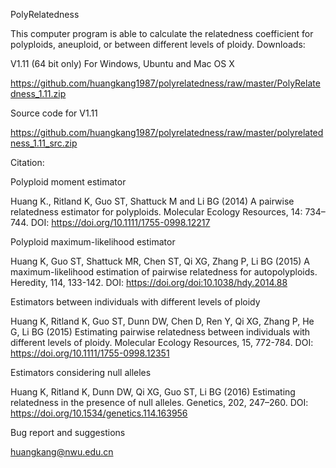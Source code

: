PolyRelatedness

This computer program is able to calculate the relatedness coefficient for polyploids, aneuploid, or between different levels of ploidy.
Downloads:




V1.11 (64 bit only) For Windows, Ubuntu and Mac OS X

https://github.com/huangkang1987/polyrelatedness/raw/master/PolyRelatedness_1.11.zip


Source code for V1.11

https://github.com/huangkang1987/polyrelatedness/raw/master/polyrelatedness_1.11_src.zip



Citation:

Polyploid moment estimator

Huang K., Ritland K, Guo ST, Shattuck M and Li BG (2014) A pairwise relatedness estimator for polyploids. Molecular Ecology Resources, 14: 734–744. DOI: https://doi.org/10.1111/1755-0998.12217

Polyploid maximum-likelihood estimator

Huang K, Guo ST, Shattuck MR, Chen ST, Qi XG, Zhang P, Li BG (2015) A maximum-likelihood estimation of pairwise relatedness for autopolyploids. Heredity, 114, 133-142. DOI: https://doi.org/doi:10.1038/hdy.2014.88

Estimators between individuals with different levels of ploidy

Huang K, Ritland K, Guo ST, Dunn DW, Chen D, Ren Y, Qi XG, Zhang P, He G, Li BG (2015) Estimating pairwise relatedness between individuals with different levels of ploidy. Molecular Ecology Resources, 15, 772-784. DOI: https://doi.org/10.1111/1755-0998.12351

Estimators considering null alleles

Huang K, Ritland K, Dunn DW, Qi XG, Guo ST, Li BG (2016) Estimating relatedness in the presence of null alleles. Genetics, 202, 247–260. DOI: https://doi.org/10.1534/genetics.114.163956


Bug report and suggestions

huangkang@nwu.edu.cn
